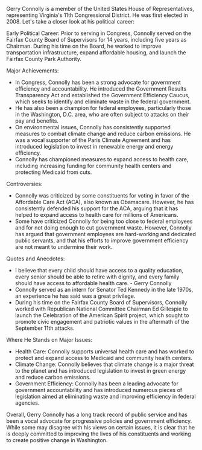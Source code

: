 Gerry Connolly is a member of the United States House of Representatives, representing Virginia's 11th Congressional District. He was first elected in 2008. Let's take a closer look at his political career:

Early Political Career:
Prior to serving in Congress, Connolly served on the Fairfax County Board of Supervisors for 14 years, including five years as Chairman. During his time on the Board, he worked to improve transportation infrastructure, expand affordable housing, and launch the Fairfax County Park Authority.

Major Achievements:
- In Congress, Connolly has been a strong advocate for government efficiency and accountability. He introduced the Government Results Transparency Act and established the Government Efficiency Caucus, which seeks to identify and eliminate waste in the federal government. 
- He has also been a champion for federal employees, particularly those in the Washington, D.C. area, who are often subject to attacks on their pay and benefits. 
- On environmental issues, Connolly has consistently supported measures to combat climate change and reduce carbon emissions. He was a vocal supporter of the Paris Climate Agreement and has introduced legislation to invest in renewable energy and energy efficiency.
- Connolly has championed measures to expand access to health care, including increasing funding for community health centers and protecting Medicaid from cuts.

Controversies:
- Connolly was criticized by some constituents for voting in favor of the Affordable Care Act (ACA), also known as Obamacare. However, he has consistently defended his support for the ACA, arguing that it has helped to expand access to health care for millions of Americans.
- Some have criticized Connolly for being too close to federal employees and for not doing enough to cut government waste. However, Connolly has argued that government employees are hard-working and dedicated public servants, and that his efforts to improve government efficiency are not meant to undermine their work.

Quotes and Anecdotes:
- I believe that every child should have access to a quality education, every senior should be able to retire with dignity, and every family should have access to affordable health care. - Gerry Connolly
- Connolly served as an intern for Senator Ted Kennedy in the late 1970s, an experience he has said was a great privilege.
- During his time on the Fairfax County Board of Supervisors, Connolly worked with Republican National Committee Chairman Ed Gillespie to launch the Celebration of the American Spirit project, which sought to promote civic engagement and patriotic values in the aftermath of the September 11th attacks.

Where He Stands on Major Issues:
- Health Care: Connolly supports universal health care and has worked to protect and expand access to Medicaid and community health centers.
- Climate Change: Connolly believes that climate change is a major threat to the planet and has introduced legislation to invest in green energy and reduce carbon emissions.
- Government Efficiency: Connolly has been a leading advocate for government accountability and has introduced numerous pieces of legislation aimed at eliminating waste and improving efficiency in federal agencies.

Overall, Gerry Connolly has a long track record of public service and has been a vocal advocate for progressive policies and government efficiency. While some may disagree with his views on certain issues, it is clear that he is deeply committed to improving the lives of his constituents and working to create positive change in Washington.
